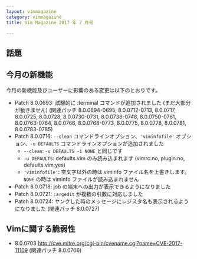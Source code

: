```yaml
---
layout: vimmagazine
category: vimmagazine
title: Vim Magazine 2017 年 7 月号

---
```


## 話題

## 今月の新機能

今月の新機能及びユーザーに影響のある変更は以下のとおりです。

* Patch 8.0.0693: 試験的に :terminal コマンドが追加されました (まだ大部分が動きません) (関連パッチ 8.0.0694-0695, 8.0.0712-0713, 8.0.0717, 8.0.0725, 8.0.0728, 8.0.0730-0731, 8.0.0738-0748, 8.0.0750-0761, 8.0.0763-0764, 8.0.0766, 8.0.0768-0773, 8.0.0775, 8.0.0778, 8.0.0781, 8.0.0783-0785)
* Patch 8.0.0716: `--clean` コマンドラインオプション、`'viminfofile'` オプション、`-u DEFAULTS` コマンドラインオプションが追加されました
  * `--clean`: `-u DEFAULTS -i NONE` と同じです
  * `-u DEFAULTS`: defaults.vim のみ読み込まれます (vimrc:no, plugin:no, defaults.vim:yes)
  * `'viminfofile'`: 空文字以外の時は viminfo ファイル名を上書きします。`NONE` の時は viminfo ファイルが読み込まれません
* Patch 8.0.0718: job の端末への出力が表示できるようになりました
* Patch 8.0.0721: `:argedit` が複数の引数に対応しました
* Patch 8.0.0724: ヤンクした時のメッセージにレジスタ名も表示されるようになりました (関連パッチ 8.0.0727)

## Vimに関する脆弱性

* 8.0.0703 <http://cve.mitre.org/cgi-bin/cvename.cgi?name=CVE-2017-11109> (関連パッチ 8.0.0706)

